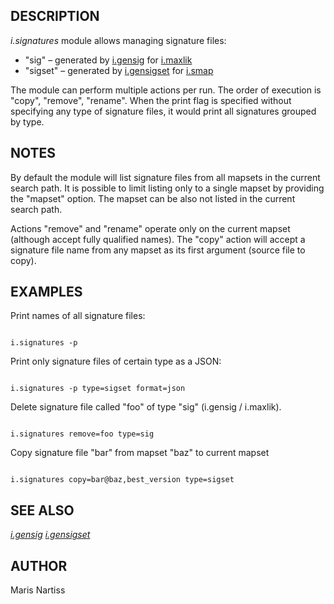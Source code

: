 
## DESCRIPTION

*i.signatures* module allows managing signature files:

* "sig" – generated by [i.gensig](i.gensig.html)
  for [i.maxlik](i.maxlik.html)
* "sigset" – generated by [i.gensigset](i.gensigset.html)
  for [i.smap](i.smap.html)

The module can perform multiple actions per run. The order of execution
is "copy", "remove", "rename". When the print flag is specified without
specifying any type of signature files, it would print all signatures
grouped by type.

## NOTES

By default the module will list signature files from all mapsets in the
current search path. It is possible to limit listing only to a single
mapset by providing the "mapset" option. The mapset can be also not listed
in the current search path.

Actions "remove" and "rename" operate only on the
current mapset (although accept fully qualified names). The "copy" action
will accept a signature file name from any mapset as its first argument
(source file to copy).

## EXAMPLES

Print names of all signature files:

```

i.signatures -p

```

Print only signature files of certain type as a JSON:

```

i.signatures -p type=sigset format=json

```

Delete signature file called "foo" of type "sig" (i.gensig / i.maxlik).

```

i.signatures remove=foo type=sig

```

Copy signature file "bar" from mapset "baz" to current mapset

```

i.signatures copy=bar@baz,best_version type=sigset

```

## SEE ALSO

*[i.gensig](i.gensig.html)
[i.gensigset](i.gensigset.html)*

## AUTHOR

Maris Nartiss
